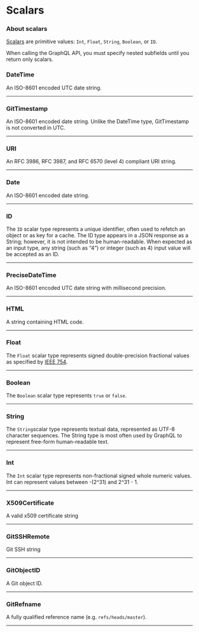 # Scalars

### About scalars

[Scalars](https://graphql.github.io/graphql-spec/June2018/#sec-Scalars) are primitive values: `Int`, `Float`, `String`, `Boolean`, or `ID`.

When calling the GraphQL API, you must specify nested subfields until you return only scalars.

### DateTime

<p>An ISO-8601 encoded UTC date string.</p>

---

### GitTimestamp

<p>An ISO-8601 encoded date string. Unlike the DateTime type, GitTimestamp is not converted in UTC.</p>

---

### URI

<p>An RFC 3986, RFC 3987, and RFC 6570 (level 4) compliant URI string.</p>

---

### Date

<p>An ISO-8601 encoded date string.</p>

---

### ID

<p>The <code>ID</code> scalar type represents a unique identifier, often used to refetch an object or as key for a cache. The ID type appears in a JSON response as a String; however, it is not intended to be human-readable. When expected as an input type, any string (such as &ldquo;4&rdquo;) or integer (such as 4) input value will be accepted as an ID.</p>

---

### PreciseDateTime

<p>An ISO-8601 encoded UTC date string with millisecond precision.</p>

---

### HTML

<p>A string containing HTML code.</p>

---

### Float

<p>The <code>Float</code> scalar type represents signed double-precision fractional values as specified by <a href="http://en.wikipedia.org/wiki/IEEE_floating_point">IEEE 754</a>.</p>

---

### Boolean

<p>The <code>Boolean</code> scalar type represents <code>true</code> or <code>false</code>.</p>

---

### String

<p>The <code>String</code>scalar type represents textual data, represented as UTF-8 character sequences. The String type is most often used by GraphQL to represent free-form human-readable text.</p>

---

### Int

<p>The <code>Int</code> scalar type represents non-fractional signed whole numeric values. Int can represent values between -(2^31) and 2^31 - 1.</p>

---

### X509Certificate

<p>A valid x509 certificate string</p>

---

### GitSSHRemote

<p>Git SSH string</p>

---

### GitObjectID

<p>A Git object ID.</p>

---

### GitRefname

<p>A fully qualified reference name (e.g. <code>refs/heads/master</code>).</p>

---
